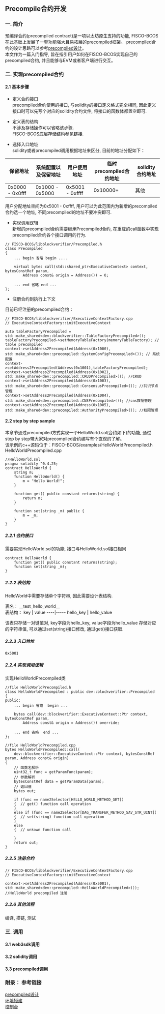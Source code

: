 ## Precompile合约开发

### 一. 简介
预编译合约(precompiled contract)是一项以太坊原生支持的功能, FISCO-BCOS在此基础上发展了一套功能强大且易拓展的precompiled框架。 
precompiled合约的设计思路可以参考[precompiled设计](https://github.com/FISCO-BCOS/FISCO-BCOS-DOC/blob/feature-2.0.0/docs/design/virtualMachine/precompiled.md)。   
本文作为一篇入门指导, 旨在指引用户如何在FISCO-BCOS实现自己的precompiled合约, 并且能够与EVM或者客户端进行交互。

### 二. 实现precompiled合约
#### 2.1 基本步骤
- 定义合约接口  
precompiled合约使用的接口, 与solidity的接口定义格式完全相同,  因此定义接口时可以先写个对应的solidity合约文件, 将接口的函数体都置空即可.

- 定义表的结构  
不涉及存储操作可以省略该步骤.   
FISCO-BCOS底层存储结构参见链接.

- 选择入口地址  
solidity或者precompiled调用根据地址来区分, 目前的地址分配如下：

保留地址 | 系统配置以及保留地址 | 用户使用地址 | 临时precompiled合约地址 | solidity合约地址
---------|----------|--------------|------|--------- 
0x0000 - 0x0fff | 0x1000 - 0x5000 | 0x5001 - 0xffff | 0x10000+ | 其他

 用户分配地址空间为0x5001 - 0xffff, 用户可以为此范围内为新增的precompiled合约选一个地址, 不同precompiled的地址不要冲突即可.

- 实现调用逻辑  
新增的precompiled合约需要继承Precompiled合约, 在重载的call函数中实现precompiled合约各个接口调用的行为.
```
// FISCO-BCOS/libblockverifier/Precompiled.h
class Precompiled
{
    ... begin 省略 begin ....
    
    virtual bytes call(std::shared_ptr<ExecutiveContext> context, bytesConstRef param,
        Address const& origin = Address()) = 0;
    
    ... end 省略 end ...
};
```

- 注册合约到执行上下文

目前已经注册的precompiled合约：
```
// FISCO-BCOS/libblockverifier/ExecutiveContextFactory.cpp
// ExecutiveContextFactory::initExecutiveContext

auto tableFactoryPrecompiled = std::make_shared<dev::blockverifier::TableFactoryPrecompiled>(); 
tableFactoryPrecompiled->setMemoryTableFactory(memoryTableFactory); // table precompiled
context->setAddress2Precompiled(Address(0x1000), std::make_shared<dev::precompiled::SystemConfigPrecompiled>()); // 系统配置
context->setAddress2Precompiled(Address(0x1001),tableFactoryPrecompiled);
context->setAddress2Precompiled(Address(0x1002),  std::make_shared<dev::precompiled::CRUDPrecompiled>()); //CRUD
context->setAddress2Precompiled(Address(0x1003),  std::make_shared<dev::precompiled::ConsensusPrecompiled>()); //共识节点管理
context->setAddress2Precompiled(Address(0x1004),  std::make_shared<dev::precompiled::CNSPrecompiled>()); //cns数据管理
context->setAddress2Precompiled(Address(0x1005), std::make_shared<dev::precompiled::AuthorityPrecompiled>()); //权限管理
```

#### 2.2 step by step sample  
本章节通过precompiled方式实现一个HelloWorld.sol(合约如下)的功能, 通过step by step带大家对precompiled合约编写有个直观的了解。  
该示例的c++源码位于：FISCO-BCOS/examples/HelloWorldPrecompiled.h HelloWorldPrecompiled.cpp
```
//HelloWorld.sol
pragma solidity ^0.4.25;
contract HelloWorld {
    string m;
    function HelloWorld() {
        m = "Hello World!";
    }
    
    function get() public constant returns(string) {
        return m;
    }
    
    function set(string _m) public {
        m = _m;
    }
}
```

##### 2.2.1 合约接口  
需要实现HelloWorld.sol的功能, 接口与HelloWorld.sol接口相同
```
contract HelloWorld {
    function get() public constant returns(string);
    function set(string _m);
}
```

##### 2.2.2 表结构  
HelloWorld中需要存储单个字符串, 因此需要设计表结构. 

表名： \_\_test_hello_world\_\_  
表结构：
key | value
----|-----
hello_key | hello_value

该表只存储一对键值对, key字段为hello_key, value字段为hello_value 存储对应的字符串值, 可以通过set(string)接口修改, 通过get()接口获取.

##### 2.2.3 入口地址
```
0x5001
```

##### 2.2.4 实现调用逻辑  
实现HelloWorldPrecompiled类
```
//file HelloWorldPrecompiled.h
class HelloWorldPrecompiled : public dev::blockverifier::Precompiled
{
public:
    ... begin 省略  begin ...
    
    bytes call(dev::blockverifier::ExecutiveContext::Ptr context, bytesConstRef param,
        Address const& origin = Address()) override;
        
    ... end 省略  end ...
};

//file HelloWorldPrecompiled.cpp
bytes HelloWorldPrecompiled::call(
    dev::blockverifier::ExecutiveContext::Ptr context, bytesConstRef param, Address const& origin)
{
    // 函数名解析
    uint32_t func = getParamFunc(param);
    // 参数解析
    bytesConstRef data = getParamData(param);
    // 返回值
    bytes out;
    
    if (func == name2Selector[HELLO_WORLD_METHOD_GET])
    {  // get() function call operation
    }
    else if (func == name2Selector[DAG_TRANSFER_METHOD_SAV_STR_UINT])
    {  // set(string) function call operation
    }
    else
    {  // unkown function call
        
    }
    return out;
}

```

##### 2.2.5 注册合约
```
// FISCO-BCOS/libblockverifier/ExecutiveContextFactory.cpp
// ExecutiveContextFactory::initExecutiveContext

context->setAddress2Precompiled(Address(0x5001), std::make_shared<dev::precompiled::HelloWorldPrecompiled>()); //HelloWorld precompiled 注册
```

##### 2.2.6 其他流程  
编译, 搭链, 测试

### 三. 调用 
#### 3.1 web3sdk调用
#### 3.2 solidity调用
#### 3.3 precompiled调用

### 附录： 参考链接
[precompiled设计](https://github.com/FISCO-BCOS/FISCO-BCOS-DOC/blob/6b15a14b346f5369a262c74bda5bc2b0fd2012f9/docs/design/virtualMachine/precompiled.md)  
[环境搭建](https://github.com/FISCO-BCOS/FISCO-BCOS-DOC/blob/feature-2.0.0/docs/manual/buildchain.md)    
[控制台](https://github.com/FISCO-BCOS/FISCO-BCOS-DOC/blob/feature-2.0.0/docs/manual/console.md)
